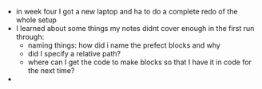 - in week four I got a new laptop and ha to do a complete redo of the whole setup
- I learned about some things my notes didnt cover enough in the first run through:
  - naming things: how did i name the prefect blocks and why
  - did I specify a relative path?
  - where can I get the code to make blocks so that I have it in code for the next time?
- 